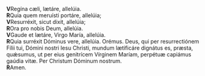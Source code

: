 **V**Regína cæli, lætáre, allelúia.\
**R**Quia quem meruísti portáre, allelúia;\
**V**Resurréxit, sicut dixit, allelúia;\
**R**Ora pro nobis Deum, allelúia.\
**V**Gaude et lætáre, Virgo Ma­ría, allelúia.\
**R**Quia surréxit Dóminus vere, allelúia. Orémus. Deus, qui per
re­sur­rec­tió­nem Fílii tui, Dómini nostri Iesu Chri­sti, mun­dum
lætificáre di­gná­tus es, præ­sta, quǽsumus, ut per eius genitrícem
Vírginem Ma­ríam, perpétuæ capiámus gaúdia vitæ. Per Christum Dó­mi­num
no­strum.\
**R**Amen.
